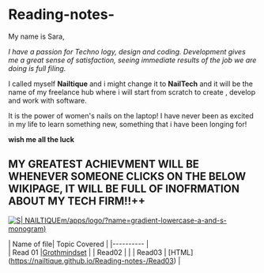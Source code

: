 # Reading-notes-

My name is Sara, 

*I have a passion for Techno logy, design and coding. Development gives me a great sense of satisfaction, seeing immediate results of the job we are doing is full filing.*

I called myself **Nailtique** and i might change it to **NailTech** and it will be the name of my freelance hub where i will start from scratch to create , develop and work with software.

It is the power of women's nails on the laptop!
I have never been as excited in my life to learn something new, something that i have been longing for!

**wish me all the luck**
  
  ## MY GREATEST ACHIEVMENT WILL BE WHENEVER SOMEONE CLICKS ON THE BELOW WIKIPAGE, IT WILL BE FULL OF INOFRMATION ABOUT MY TECH FIRM!!++
  
  
  [![S| NAILTIQUE](https://www.designevo.co)m/apps/logo/?name=gradient-lowercase-a-and-s-monogram)](https://en.wikipedia.org/w/index.phpsearch=Nailtique&title=Special%3ASearch&profile=advanced&fulltext=1&ns0=1)
  

| Name of file| Topic Covered |
|----------    |   
|    Read 01   |[Grothmindset](https://nailtique.github.io/Reading-notes-/Read01)             |
|    Read02     |              |
|    Read03    | [HTML] (https://nailtique.github.io/Reading-notes-/Read03)     |  
    

  
  













